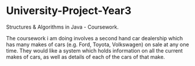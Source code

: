 # University-Project-Year3
Structures &amp; Algorithms in Java - Coursework.

The coursework i am doing involves a second hand car dealership which has many makes of cars (e.g. Ford, Toyota, Volkswagen) on
sale at any one time. They would like a system which holds information on all the current makes of cars, as well as details of each of the cars of that make.
